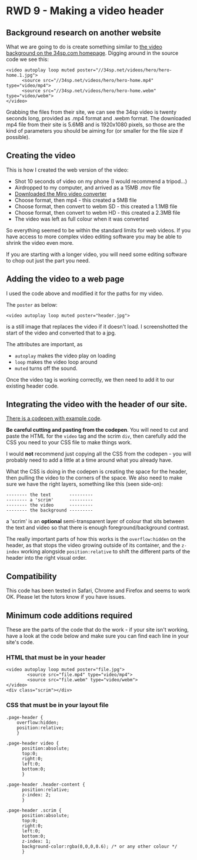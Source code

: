 # RWD 9 - Making a video header

## Background research on another website

What we are going to do is create something similar to [the video background on the 34sp.com homepage](https://www.34sp.com/). Digging around in the source code we see this:

```
<video autoplay loop muted poster="//34sp.net/videos/hero/hero-home.1.jpg">
      <source src="//34sp.net/videos/hero/hero-home.mp4" type="video/mp4">
      <source src="//34sp.net/videos/hero/hero-home.webm" type="video/webm">
</video>
```

Grabbing the files from their site, we can see the 34sp video is twenty seconds long, provided as .mp4 format and .webm format. The downloaded mp4 file from their site is 5.6MB and is 1920x1080 pixels, so those are the kind of parameters you should be aiming for (or smaller for the file size if possible).

## Creating the video

This is how I created the web version of the video:

* Shot 10 seconds of video on my phone (I would recommend a tripod...)
* Airdropped to my computer, and arrived as a 15MB .mov file
* [Downloaded the Miro video converter](http://www.mirovideoconverter.com/)
* Choose format, then mp4 - this created a 5MB file
* Choose format, then convert to webm SD - this created a 1.1MB file
* Choose format, then convert to webm HD - this created a 2.3MB file
* The video was left as full colour when it was converted

So everything seemed to be within the standard limits for web videos. If you have access to more complex video editing software you may be able to shrink the video even more. 

If you are starting with a longer video, you will need some editing software to chop out just the part you need.

## Adding the video to a web page

I used the code above and modified it for the paths for my video. 

The `poster` as below:

```
<video autoplay loop muted poster="header.jpg">
```

is a still image that replaces the video if it doesn't load. I screenshotted the start of the video and converted that to a jpg.

The attributes are important, as
* `autoplay` makes the video play on loading
* `loop` makes the video loop around
* `muted` turns off the sound.

Once the video tag is working correctly, we then need to add it to our existing header code. 

## Integrating the video with the header of our site.

[There is a codepen with example code](https://codepen.io/wilsondmmu/pen/YgxPJw). 

**Be careful cutting and pasting from the codepen**. You will need to cut and paste the HTML for the `video` tag and the scrim `div`, then carefully add the CSS you need to your CSS file to make things work. 

I would **not** recommend just copying all the CSS from the codepen - you will probably need to add a little at a time around what you already have.

What the CSS is doing in the codepen is creating the space for the header, then pulling the video to the corners of the space. We also need to make sure we have the right layers, something like this (seen side-on):

```
-------- the text       ---------
-------- a 'scrim'      ---------
-------- the video      ---------
-------- the background ---------
```

a 'scrim' is an **optional** semi-transparent layer of colour that sits between the text and video so that there is enough foreground/background contrast.

The really important parts of how this works is the `overflow:hidden` on the header, as that stops the video growing outside of its container, and the `z-index` working alongside `position:relative` to shift the different parts of the header into the right visual order.

## Compatibility

This code has been tested in Safari, Chrome and Firefox and seems to work OK. Please let the tutors know if you have issues.

## Minimum code additions required

These are the parts of the code that do the work - if your site isn't working, have a look at the code below and make sure you can find each line in your site's code.

### HTML that must be in your header

```
<video autoplay loop muted poster="file.jpg">
        <source src="file.mp4" type="video/mp4">
        <source src="file.webm" type="video/webm">
</video>
<div class="scrim"></div>
```

### CSS that must be in your layout file

```
.page-header { 
    overflow:hidden; 
    position:relative;
    }
    
.page-header video {
      position:absolute;
      top:0; 
      right:0; 
      left:0; 
      bottom:0;
      }
      
.page-header .header-content {
      position:relative; 
      z-index: 2;
      }
      
.page-header .scrim {
      position:absolute; 
      top:0; 
      right:0; 
      left:0; 
      bottom:0; 
      z-index: 1; 
      background-color:rgba(0,0,0,0.6); /* or any other colour */
      }
```
    
